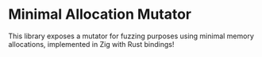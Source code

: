 # Minimal Allocation Mutator

This library exposes a mutator for fuzzing purposes using minimal memory allocations, implemented in Zig with Rust bindings!
